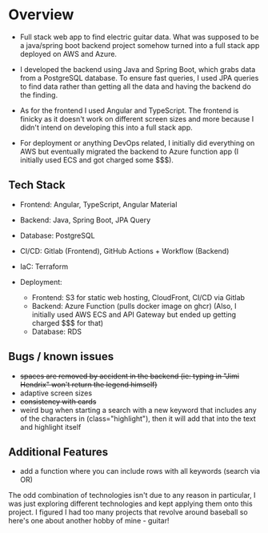 # Overview
- Full stack web app to find electric guitar data. What was supposed to be a java/spring boot backend project somehow turned into a full stack app deployed on AWS and Azure.

- I developed the backend using Java and Spring Boot, which grabs data from a PostgreSQL database. To ensure fast queries, I used JPA queries to find data rather than getting all the data and having the backend do the finding.
- As for the frontend I used Angular and TypeScript. The frontend is finicky as it doesn't work on different screen sizes and more because I didn't intend on developing this into a full stack app.
- For deployment or anything DevOps related, I initially did everything on AWS but eventually migrated the backend to Azure function app (I initially used ECS and got charged some $$$). 


## Tech Stack
- Frontend: Angular, TypeScript, Angular Material
- Backend: Java, Spring Boot, JPA Query
- Database: PostgreSQL
- CI/CD: Gitlab (Frontend), GitHub Actions + Workflow (Backend)
- IaC: Terraform

- Deployment:
  - Frontend: S3 for static web hosting, CloudFront, CI/CD via Gitlab
  - Backend: Azure Function (pulls docker image on ghcr) (Also, I initially used AWS ECS and API Gateway but ended up getting charged $$$ for that)
  - Database: RDS


## Bugs / known issues
- ~~spaces are removed by accident in the backend (ie: typing in "Jimi Hendrix" won't return the legend himself)~~
- adaptive screen sizes
- ~~consistency with cards~~
- weird bug when starting a search with a new keyword that includes any of the characters in (class="highlight"), then it will add that into the text and highlight itself

## Additional Features
- add a function where you can include rows with all keywords (search via OR)

The odd combination of technologies isn't due to any reason in particular, I was just exploring different technologies and kept applying them onto this project.
I figured I had too many projects that revolve around baseball so here's one about another hobby of mine - guitar! 
